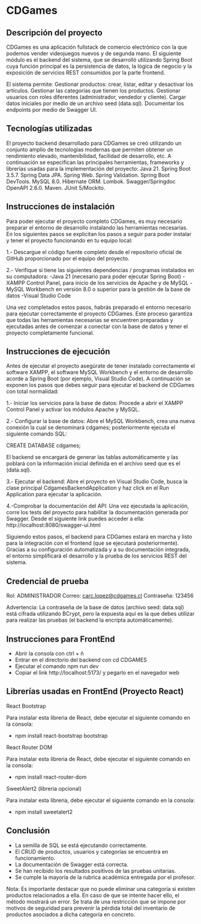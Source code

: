 # CDGames

## Descripción del proyecto
CDGames es una aplicación fullstack de comercio electrónico con la que podemos vender videojuegos nuevos y de segunda mano.
El siguiente módulo es el backend del sistema, que se desarrolló utilizando Spring Boot cuya función principal es la persistencia de datos, la lógica de negocio y la exposición de servicios REST consumidos por la parte frontend.

El sistema permite:
Gestionar productos: crear, listar, editar y desactivar los artículos.
Gestionar las categorías que tienen los productos.
Gestionar usuarios con roles diferentes (administrador, vendedor y cliente).
Cargar datos iniciales por medio de un archivo seed (data.sql).
Documentar los endpoints por medio de Swagger UI.


## Tecnologías utilizadas
El proyecto backend desarrollado para CDGames se creó utilizando un conjunto amplio de tecnologías modernas que permiten obtener un rendimiento elevado, mantenibilidad, facilidad de desarrollo, etc. A continuación se especifican las principales herramientas, frameworks y librerías usadas para la implementación del proyecto:
Java 21.
Spring Boot 3.5.7.
Spring Data JPA.
Spring Web.
Spring Validation.
Spring Boot DevTools.
MySQL 8.0.
Hibernate ORM.
Lombok.
Swagger/Springdoc OpenAPI 2.6.0.
Maven.
JUnit 5/Mockito.

## Instrucciones de instalación
Para poder ejecutar el proyecto completo CDGames, es muy necesario preparar el entorno de desarrollo instalando las herramientas necesarias. En los siguientes pasos se explicitan los pasos a seguir para poder instalar y tener el proyecto funcionando en tu equipo local:

1.- Descargue el código fuente completo desde el repositorio oficial de GitHub proporcionado por el equipo del proyecto.

2.- Verifique si tiene las siguientes dependencias / programas instalados en su computadora:
-Java 21 (necesario para poder ejecutar Spring Boot)
-XAMPP Control Panel, para inicio de los servicios de Apache y de MySQL
-MySQL Workbench en versión 8.0 o superior para la gestión de la base de datos
-Visual Studio Code

Una vez completados estos pasos, habrás preparado el entorno necesario para ejecutar correctamente el proyecto CDGames. Este proceso garantiza que todas las herramientas necesarias se encuentren preparadas y ejecutadas antes de comenzar a conectar con la base de datos y tener el proyecto completamente funcional.

## Instrucciones de ejecución
Antes de ejecutar el proyecto asegúrate de tener instalado correctamente el software XAMPP, el software MySQL Workbench y el entorno de desarrollo acorde a Spring Boot (por ejemplo, Visual Studio Code). A continuación se exponen los pasos que debes seguir para ejecutar el backend de CDGames con total normalidad:

1.- Iniciar los servicios para la base de datos: Procede a abrir el XAMPP Control Panel y activar los módulos Apache y MySQL.

2.- Configurar la base de datos: Abre el MySQL Workbench, crea una nueva conexión la cual se denominará cdgames; posteriormente ejecuta el siguiente comando SQL:

CREATE DATABASE cdgames;

El backend se encargará de generar las tablas automáticamente y las poblará con la información inicial definida en el archivo seed que es el (data.sql).

3.- Ejecutar el backend: Abre el proyecto en Visual Studio Code, busca la clase principal CdgamesBackendApplication y haz click en el Run Application para ejecutar la aplicación.

4.-Comprobar la documentación del API: Una vez ejecutada la aplicación, corre los tests del proyecto para habilitar la documentación generada por Swagger. Desde el siguiente link puedes acceder a ella:
http://localhost:8080/swagger-ui.html

Siguiendo estos pasos, el backend para CDGames estará en marcha y listo para la integración con el frontend (que se ejecutará posteriormente). Gracias a su configuración automatizada y a su documentación integrada, el entorno simplificará el desarrollo y la prueba de los servicios REST del sistema.

## Credencial de prueba
Rol: ADMINISTRADOR
Correo: carc.lopez@cdgames.cl
Contraseña: 123456

Advertencia: La contraseña de la base de datos (archivo seed: data.sql) está cifrada utilizando BCrypt, pero la expuesta aquí es la que debes utilizar para realizar las pruebas (el backend la encripta automáticamente).

## Instrucciones para FrontEnd

- Abrir la consola con ctrl + ñ
- Entrar en el directorio del backend con cd CDGAMES
- Ejecutar el comando npm run dev
- Copiar el link http://localhost:5173/ y pegarlo en el navegador web

## Librerías usadas en FrontEnd (Proyecto React)

React Bootstrap

Para instalar esta libreria de React, debe ejecutar el siguiente comando en la consola:

- npm install react-bootstrap bootstrap

React Router DOM

Para instalar esta libreria de React, debe ejecutar el siguiente comando en la consola:

- npm install react-router-dom

SweetAlert2 (libreria opcional)

Para instalar esta libreria, debe ejecutar el siguiente comando en la consola:

- npm install sweetalert2

## Conclusión
- La semilla de SQL se está ejecutando correctamente.  
- El CRUD de productos, usuarios y categorías se encuentra en funcionamiento.  
- La documentación de Swagger está correcta.
- Se han recibido los resultados positivos de las pruebas unitarias.  
- Se cumple la mayoría de la rubrica académica entregada por el profesor.

Nota: Es importante destacar que no puede eliminar una categoría si existen productos relacionados a ella. En caso de que se intente hacer ello, el método mostrará un error. Se trata de una restricción que se impone por motivos de seguridad para prevenir la pérdida total del inventario de productos asociados a dicha categoría en concreto.